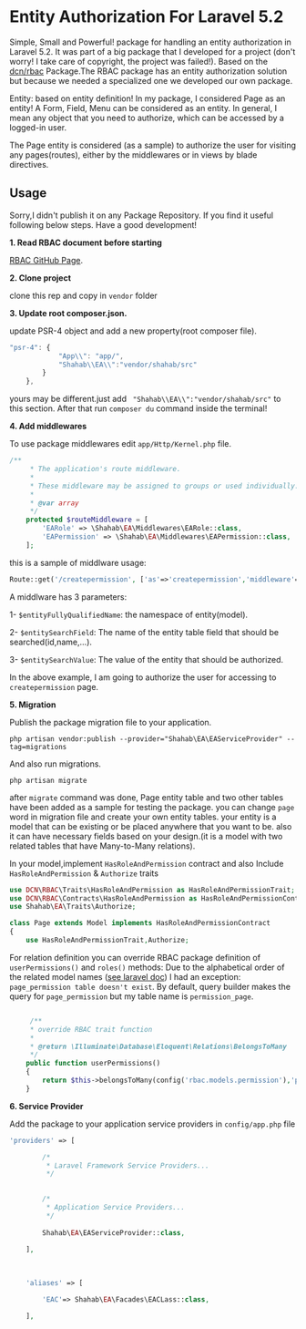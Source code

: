 # Entity Authorization For Laravel 5.2
Simple, Small and Powerful! package for handling an entity authorization in Laravel 5.2.
It was part of a big package that I developed for a project (don't worry! I take care of copyright, the project was failed!).
Based on the [dcn/rbac](https://github.com/mbm-rafal/RBAC) Package.The RBAC package has an entity authorization solution but because we needed a specialized one we developed our own package.


Entity: based on entity definition! In my package, I considered Page as an entity! A Form, Field, Menu can be considered as an entity. In general, I mean any object that you need to authorize, which can be accessed by a logged-in user.

The Page entity is considered (as a sample) to authorize the user for visiting any pages(routes), either by the middlewares or in views by blade directives.

## Usage
Sorry,I didn't publish it on any Package Repository. If you find it useful following below steps. Have a good development!

 **1. Read RBAC document before starting**
 
[RBAC GitHub Page](https://github.com/mbm-rafal/RBAC).


 **2. Clone project**
 
clone this rep and copy in `vendor` folder

 **3. Update root composer.json.**

update PSR-4 object and add a new property(root composer file).
```js
"psr-4": {
            "App\\": "app/",
            "Shahab\\EA\\":"vendor/shahab/src"
        }
    },
```
yours may be different.just add ` "Shahab\\EA\\":"vendor/shahab/src"` to this section.
After that run `composer du` command inside the terminal!

**4. Add middlewares**

To use package middlewares edit `app/Http/Kernel.php` file.
```php
/**
     * The application's route middleware.
     *
     * These middleware may be assigned to groups or used individually.
     *
     * @var array
     */
    protected $routeMiddleware = [
        'EARole' => \Shahab\EA\Middlewares\EARole::class,
        'EAPermission' => \Shahab\EA\Middlewares\EAPermission::class,
    ];

```

this is a sample of middlware usage:
```php
Route::get('/createpermission', ['as'=>'createpermission','middleware'=>['auth','EAPermission:Shahab\EA\Models\Page,name,createpermission'],'uses'=>'HomeController@create_permission']);
```
A middlware has 3 parameters: 

1- `$entityFullyQualifiedName`: the namespace of entity(model).

2- `$entitySearchField`: The name of the entity table field that should be searched(id,name,...).

3- `$entitySearchValue`: The value of the entity that should be authorized.

In the above example, I am going to authorize the user for accessing to `createpermission` page.

**5. Migration**

Publish the package migration file to your application.

    php artisan vendor:publish --provider="Shahab\EA\EAServiceProvider" --tag=migrations

And also run migrations.

    php artisan migrate
    
after `migrate` command was done, Page entity table and two other tables have been added as a sample for testing the package. you can change `page` word in migration file and create your own entity tables. your entity is a model that can be existing or be placed anywhere that you want to be. also it can have necessary fields based on your design.(it is a model with two related tables that have Many-to-Many relations).

In your model,implement `HasRoleAndPermission` contract and also Include `HasRoleAndPermission` & `Authorize` traits 

```php
use DCN\RBAC\Traits\HasRoleAndPermission as HasRoleAndPermissionTrait;
use DCN\RBAC\Contracts\HasRoleAndPermission as HasRoleAndPermissionContract;
use Shahab\EA\Traits\Authorize;

class Page extends Model implements HasRoleAndPermissionContract
{
    use HasRoleAndPermissionTrait,Authorize;
```

For relation definition you can override RBAC package definition of `userPermissions()` and `roles()` methods:
Due to the alphabetical order of the related model names ([see laravel doc](https://laravel.com/docs/5.2/eloquent-relationships#many-to-many)) I had an exception: `page_permission table doesn't exist`. By default, query builder makes the query for `page_permission` but my table name is `permission_page`.

```php

     /**
     * override RBAC trait function
     *
     * @return \Illuminate\Database\Eloquent\Relations\BelongsToMany
     */
    public function userPermissions()
    {
        return $this->belongsToMany(config('rbac.models.permission'),'permission_page')->withTimestamps()->withPivot('granted');
    }

```


**6. Service Provider**

Add the package to your application service providers in `config/app.php` file
```php
'providers' => [

        /*
         * Laravel Framework Service Providers...
         */
       

        /*
         * Application Service Providers...
         */
       
        Shahab\EA\EAServiceProvider::class,

    ],
    
    
    
    'aliases' => [

        'EAC'=> Shahab\EA\Facades\EACLass::class,

    ],

```
